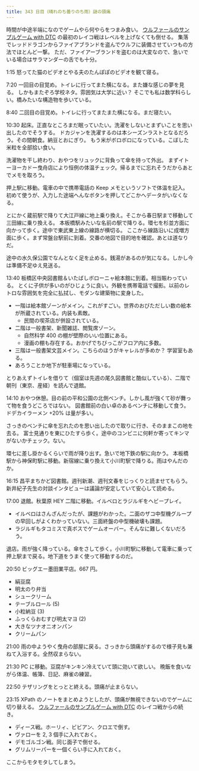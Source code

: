 ```yaml
---
title: 343 日目（晴れのち曇りのち雨）謎の頭痛
---
```


時間が中途半端になのでゲームやら何やらをつまみ食い。
[ウルファールのサンプルゲーム with DTC][bshf21b] の最初のレイコ戦はレベルを上げなくても倒せる。
集落でレッドドラゴンからファイアブランドを盗んでウルフに装備させていつもの方法でほとんど一撃。
ただ、ファイアーブランドを盗むのは大変なので、急いでいる場合はサラマンダーの舌でも十分。

1:15 怒ってた猫のビデオとやる夫のたんぽぽのビデオを観て寝る。

7:20 一回目の目覚め。トイレに行ってまた横になる。また嫌な感じの夢を見る。
しかもまたぞろ学校ネタ。雰囲気は大学に近い？ そこでも私は数学科らしい。橋みたいな構造物を歩いている。

8:40 二回目の目覚め。トイレに行ってまたまた横になる。まだ寝たい。

10:30 起床。正直なところまだ眠っていたい。洗濯をしないとまずいことを思い出したのでそうする。
ドカジャンを洗濯するのは本シーズンラストとなるだろう。その間朝食。納豆とおにぎり。
もう米がボロボロになっている。こぼした米粒を全部拾い食い。

洗濯物を干し終わり、おやつをリュックに背負って傘を持って外出。
まずイトーヨーカドー曳舟店により恒例の体温チェック。帰るまでに忘れそうだからあとでメモを取ろう。

押上駅に移動。電車の中で携帯電話の Keep メモというソフトで体温を記入。
初めて使うが、入力した途端へんなボタンを押してどこかへデータがいなくなる。

とにかく蔵前駅で降りて大江戸線に地上乗り換え。そこから春日駅まで移動して三田線に乗り換える。
本板橋駅みたいな名前の駅で降りる。環七を杉並方面に向かって歩く。途中で東武東上線の線路が横切る。
ここから線路沿いに成増方面に歩く。まず常盤台駅前に到着。交番の地図で目的地を確認。あとは道なりだ。

途中の水久保公園でなんとなく足を止める。銭湯があるのが気になる。しかし今は準備不足ゆえ見送る。

13:40 板橋区中央図書館＆いたばしボローニャ絵本館に到着。相当賑わっている。
とくに子供が多いのがひじょうに良い。外観を携帯電話で撮影。以前のレトロな雰囲気を完全に払拭し、モダンな建築物に変身した。

* 一階は絵本館ゾーンがメイン。これがすごい。世界のおびただしい数の絵本が所蔵されている。内装も素敵。
  * 民間の喫茶店が併設されている。
* 二階は一般書架、新聞雑誌、閲覧席ゾーン。
  * 自然科学 400 の棚が壁際のいい位置にある。
  * 漫画の棚も存在する。おかげでちびっこがフロア内に多数。
* 三階は一般書架文芸メイン。こちらのほうがキャレルが多めか？ 学習室もある。
* あろうことか地下が駐車場になっている。

とりあえずトイレを借りて（個室は先週の尾久図書館と酷似している）、二階で朝刊（東京、産経）を読んで退館。

14:10 おやつ休憩。目の前の平和公園の北側ベンチ。しかし風が強くて砂が舞って物を食うどころではない。
図書館前の白い卓のあるベンチに移動して食う。ドデカイラーメン +20% は量が多い。

さっきのベンチに傘を忘れたのを思い出したので取りに行き、そのままこの地を去る。
富士見通りを東にひたすら歩く。途中のコンビニに何軒か寄ってキンマがないかチェック。ない。

環七に差し掛かるくらいで雨が降り出す。急いで地下鉄の駅に向かう。
本板橋駅から神保町駅に移動。新宿線に乗り換えて小川町駅で降りる。雨はやんだのか。

16:15 昌平まちかど図書館。週刊新潮、週刊文春をじっくりと読ませてもらう。
新井紀子先生の対談インタビューは議論が安定していて安心して読める。

17:00 退館。秋葉原 HEY 二階に移動。イルベロとラジルギをヘビープレイ。

* イルベロはさんざんだったが、課題がわかった。二面のザコ中型機グループの早回しがよくわかっていない。三面終盤の中型機破壊も課題。
* ラジルギもタコミスで真ボスでゲームオーバー。そんなに難しくないだろう。

退店。雨が強く降っている。傘をさして歩く。小川町駅に移動して電車に乗って押上駅まで戻る。地下道をうまく使って移動するのだ。

20:50 ビッグエー墨田業平店。667 円。

* 絹豆腐
* 明太のり弁当
* シュークリーム
* テーブルロール (5)
* 小粒納豆 (3)
* ふっくらおむすび明太マヨ (2)
* 大きなツナオニオンパン
* クリームパン

21:00 雨の中ようやく曳舟の部屋に戻る。さっきから頭痛がするので様子見も兼ねて入浴する。全然収まらない。

21:30 PC に移動。豆腐がキンキン冷えていて頭に効いて欲しい。
晩飯を食いながら体温、帳簿、日記、麻雀の練習。

22:50 テザリングをとっとと終える。頭痛が止まらない。

23:15 XPath のノートをまとめようとしたが、頭痛が無視できないのでゲームに切り替える。
[ウルファールのサンプルゲーム with DTC][bshf21b] のレイコ戦からの続き。

* ディース戦。ホーリィ、ビビアン、クロエで倒す。
* ヴァローを 2, 3 個手に入れておく。
* デモゴルゴン戦。同じ面子で倒せる。
* グリムリーパーを一個くらい手に入れておく。

ここからモタモタしてしまう。

[bshf21b]: https://wodifes.net/game/show/446
